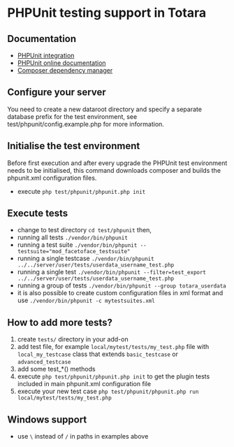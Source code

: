 PHPUnit testing support in Totara
==================================


Documentation
-------------
* [PHPUnit integration](https://help.totaralearning.com/display/TDDM/Unit+testing+in+Totara+13)
* [PHPUnit online documentation](http://www.phpunit.de/manual/current/en/)
* [Composer dependency manager](http://getcomposer.org/)


Configure your server
---------------------
You need to create a new dataroot directory and specify a separate database prefix for the test environment,
see test/phpunit/config.example.php for more information.


Initialise the test environment
-------------------------------
Before first execution and after every upgrade the PHPUnit test environment needs to be initialised,
this command downloads composer and builds the phpunit.xml configuration files.

* execute `php test/phpunit/phpunit.php init`


Execute tests
--------------
* change to test directory `cd test/phpunit` then,
* running all tests `./vendor/bin/phpunit`
* running a test suite `./vendor/bin/phpunit --testsuite="mod_facetoface_testsuite"`
* running a single testcase `./vendor/bin/phpunit ../../server/user/tests/userdata_username_test.php`
* running a single test `./vendor/bin/phpunit --filter=test_export ../../server/user/tests/userdata_username_test.php`
* running a group of tests `./vendor/bin/phpunit --group totara_userdata`
* it is also possible to create custom configuration files in xml format and use `./vendor/bin/phpunit -c mytestsuites.xml`


How to add more tests?
----------------------
1. create `tests/` directory in your add-on
2. add test file, for example `local/mytest/tests/my_test.php` file with `local_my_testcase` class that extends `basic_testcase` or `advanced_testcase`
3. add some test_*() methods
4. execute `php test/phpunit/phpunit.php init` to get the plugin tests included in main phpunit.xml configuration file
5. execute your new test case `php test/phpunit/phpunit.php run local/mytest/tests/my_test.php`


Windows support
---------------
* use `\` instead of `/` in paths in examples above
